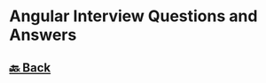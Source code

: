 <h1>Angular Interview Questions and Answers</h1>

<h2><a href="https://github.com/sanjay9616/Angular/blob/master/README.md"> 🔙 Back</a></h2>
